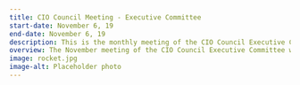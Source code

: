```yaml
---
title: CIO Council Meeting - Executive Committee
start-date: November 6, 19
end-date: November 6, 19
description: This is the monthly meeting of the CIO Council Executive Committee only.
overview: The November meeting of the CIO Council Executive Committee will be held from 3-430pm at GSA Headquarters at 1800 F St. NW, Washington, DC.
image: rocket.jpg
image-alt: Placeholder photo
---
```

